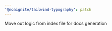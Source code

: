 ```yaml
---
'@noaignite/tailwind-typography': patch
---
```


Move out logic from index file for docs generation
